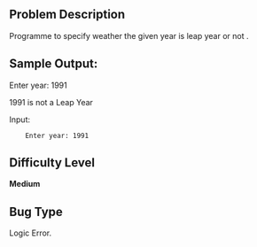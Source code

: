 ## Problem Description

Programme to specify weather the given year is leap year or not
.
## Sample Output:
Enter year: 1991

1991 is not a Leap Year

Input:
        
        Enter year: 1991



## Difficulty Level 

<b>Medium</b>


## Bug Type 

Logic Error.